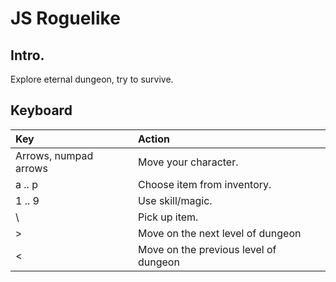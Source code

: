 # JS Roguelike

## Intro.

Explore eternal dungeon, try to survive.

## Keyboard

| Key                   | Action                                |
|:----------------------|:--------------------------------------|
| Arrows, numpad arrows | Move your character.                  |
| a .. p                | Choose item from inventory.           |
| 1 .. 9                | Use skill/magic.                      |
| \                     | Pick up item.                         |
| >                     | Move on the next level of dungeon     |
| <                     | Move on the previous level of dungeon |

